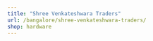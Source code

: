 ```yaml
---
title: "Shree Venkateshwara Traders"
url: /bangalore/shree-venkateshwara-traders/
shop: hardware
---
```

